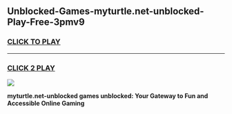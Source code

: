 
## Unblocked-Games-myturtle.net-unblocked-Play-Free-3pmv9
<h3>
<a href="https://premium76.site?title=myturtle.net-unblocked&ref=12A">CLICK TO PLAY</a></h3>
<hr>

<h3>
<a href="https://premium76.site?title=myturtle.net-unblocked&ref=12A">CLICK 2 PLAY</a>
  
</h3>

<a href="https://premium76.site?title=myturtle.net-unblocked&ref=12A"><img src="https://clearcache.store/games.png"></a>


**myturtle.net-unblocked games unblocked: Your Gateway to Fun and Accessible Online Gaming**
